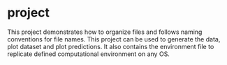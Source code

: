 # project

This project demonstrates how to organize files and follows naming conventions for file names. This project can be used to generate the data, plot dataset and plot predictions. It also contains the environment file to replicate defined computational environment on any OS.